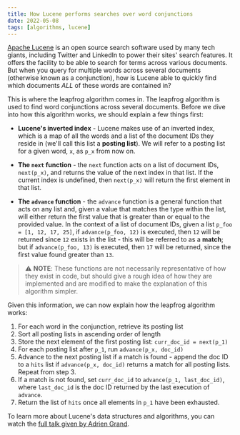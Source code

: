 ```yaml
---
title: How Lucene performs searches over word conjunctions
date: 2022-05-08
tags: [algorithms, lucene]
---
```


[Apache Lucene][2] is an open source search software used by many tech giants, including Twitter and LinkedIn to power their sites' search features. It offers the facility to be able to search for terms across various documents. But when you query for multiple words across several documents (otherwise known as a conjunction), how is Lucene able to quickly<!--QC1--> find which documents _ALL_ of these words are contained in?

This is where the leapfrog algorithm comes in<!--QC2-->. The leapfrog algorithm is used to find word conjunctions across several documents. Before we dive into how this algorithm works, we should explain a few things first:

* **Lucene's inverted index** - Lucene makes use of an inverted index, which is a map of all the words and a list of the document IDs they reside in (we'll call this list a **posting list**). We will refer to a posting list for a given word, `x`, as `p_x` from now on.

* **The `next` function** - the `next` function acts on a list of document IDs, `next(p_x)`, and returns the value of the next index in that list. If the current index is undefined, then `next(p_x)` will return the first element in that list.

* **The `advance` function** - the `advance` function is a general function that acts on any list and, given a value that matches the type within the list, will either return the first value that is greater than or equal to the provided value. In the context of a list of document IDs, given a list `p_foo = [1, 12, 17, 25]`, if `advance(p_foo, 12)` is executed, then `12` will be returned since `12` exists in the list - this will be referred to as a **match**; but if `advance(p_foo, 13)` is executed, then `17` will be returned, since the first value found greater than `13`.

> ⚠️ **NOTE**: These functions are not necessarily representative of how they exist in code, but should give a rough idea of how they are implemented and are modified to make the explanation of this algorithm simpler.

Given this information, we can now explain how the leapfrog algorithm works<!--QC3-->:

1. For each word in the conjunction, retrieve its posting list
2. Sort all posting lists in ascending order of length
3. Store the next element of the first posting list: `curr_doc_id = next(p_1)`
4. For each posting list after `p_1`, run `advance(p_x, doc_id)`
5. Advance to the next posting list if a match is found - append the doc ID to a `hits` list if `advance(p_x, doc_id)` returns a match for all posting lists. Repeat from step 3.
6. If a match is not found, set `curr_doc_id` to `advance(p_1, last_doc_id)`, where `last_doc_id` is the doc ID returned by the last execution of `advance`.
7. Return the list of `hits` once all elements in `p_1` have been exhausted.

To learn more about Lucene's data structures and algorithms, you can watch the [full talk given by Adrien Grand][1].

<!-- References -->
[1]: <https://2017.berlinbuzzwords.de/15/session/algorithms-and-data-structures-power-lucene-and-elasticsearch.html> (Algorithms and data-structures that power Lucene and Elasticsearch)
[2]: <https://lucene.apache.org/> (Apache Lucene)

<!-- Questions and comments - refer to IDs with QC prefix

1. Are there any benchmarks or examples for how quickly Lucene is able to find conjunctions across documents?
2. Is the leapfrog algorithm invented by the Lucene team, or is it a common algorithm? See if we can find any other references of it.
3. Improve with illustration - see if we can make use of [Hugo diagrams](https://gohugo.io/content-management/diagrams/)
-->